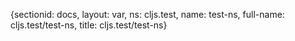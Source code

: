 {sectionid: docs, layout: var, ns: cljs.test, name: test-ns, full-name: cljs.test/test-ns,
  title: cljs.test/test-ns}
